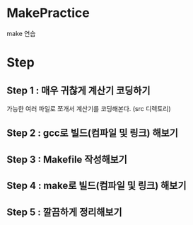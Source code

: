 # MakePractice

make 연습

# Step

## Step 1 : 매우 귀찮게 계산기 코딩하기

가능한 여러 파일로 쪼개서 계산기를 코딩해본다. (src 디렉토리)

## Step 2 : gcc로 빌드(컴파일 및 링크) 해보기

## Step 3 : Makefile 작성해보기

## Step 4 : make로 빌드(컴파일 및 링크) 해보기

## Step 5 : 깔끔하게 정리해보기